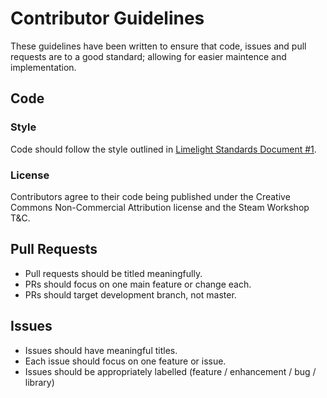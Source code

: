 # Contributor Guidelines

These guidelines have been written to ensure that code, issues and pull requests are to a good standard;
allowing for easier maintence and implementation.

## Code

### Style

Code should follow the style outlined in [Limelight Standards Document #1](https://github.com/limelight-development/standards/blob/master/lsd-1/readme.adoc).

### License

Contributors agree to their code being published under the Creative Commons Non-Commercial Attribution license and the Steam Workshop T&C.

## Pull Requests

- Pull requests should be titled meaningfully.
- PRs should focus on one main feature or change each.
- PRs should target development branch, not master.

## Issues

- Issues should have meaningful titles.
- Each issue should focus on one feature or issue.
- Issues should be appropriately labelled (feature / enhancement / bug / library)
